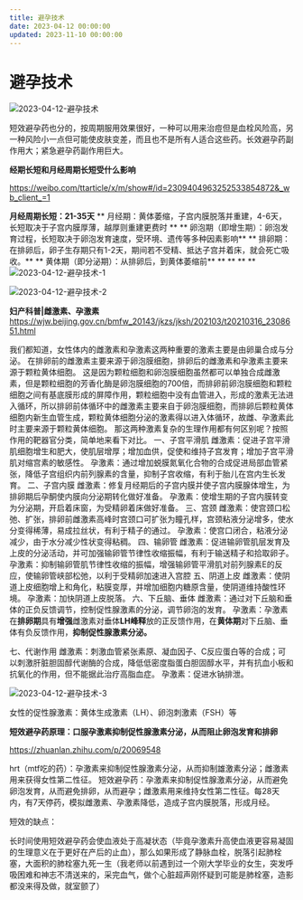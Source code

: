 ```yaml
---
title: 避孕技术
date: 2023-04-12 00:00:00
updated: 2023-11-10 00:00:00
---
```



# 避孕技术

![2023-04-12-避孕技术](assets/2023-04-12-避孕技术.jpeg)

短效避孕药也分的，按周期服用效果很好，一种可以用来治痘但是血栓风险高，另一种风险小一点但可能使皮肤变差，而且也不是所有人适合这些药。长效避孕药副作用大；紧急避孕药副作用巨大。

**经期长短和月经周期长短受什么影响**

https://weibo.com/ttarticle/x/m/show#/id=2309404963252533854872&_wb_client_=1

**月经周期长短：21-35天**
**	月经期：黄体萎缩，子宫内膜脱落并重建，4-6天，长短取决于子宫内膜厚薄，越厚则重建更费时
**
**	卵泡期（即增生期）：卵泡发育过程，长短取决于卵泡发育速度，受环境、遗传等多种因素影响**
**	排卵期：在排卵后，卵子生存期只有1-2天，期间若不受精、抵达子宫并着床，就会死亡吸收。**
**	黄体期（即分泌期）：从排卵后，到黄体萎缩前**
**
**
**
**
![2023-04-12-避孕技术-1](assets/2023-04-12-避孕技术-1.png)

![2023-04-12-避孕技术-2](assets/2023-04-12-避孕技术-2.jpeg)

**妇产科普|雌激素、孕激素**
https://wjw.beijing.gov.cn/bmfw_20143/jkzs/jksh/202103/t20210316_2308651.html

我们都知道，女性体内的雌激素和孕激素这两种重要的激素主要是由卵巢合成与分泌。
在排卵前的雌激素主要来源于卵泡膜细胞，排卵后的雌激素和孕激素主要来源于颗粒黄体细胞。
这是因为颗粒细胞和卵泡膜细胞虽然都可以单独合成雌激素，但是颗粒细胞的芳香化酶是卵泡膜细胞的700倍，而排卵前卵泡膜细胞和颗粒细胞之间有基底膜形成的屏障作用，颗粒细胞中没有血管进入，形成的激素无法进入循环，所以排卵前体循环中的雌激素主要来自于卵泡膜细胞，而排卵后颗粒黄体细胞内新生血管生成，颗粒黄体细胞分泌的激素得以进入体循环，故雌、孕激素此时主要来源于颗粒黄体细胞。
那这两种激素复杂的生理作用都有何区别呢？按照作用的靶器官分类，简单地来看下对比。
一、子宫平滑肌
雌激素：促进子宫平滑肌细胞增生和肥大，使肌层增厚；增加血供，促使和维持子宫发育；增加子宫平滑肌对缩宫素的敏感性。
孕激素：通过增加蜕膜氮氧化合物的合成促进局部血管紧张，降低子宫组织内前列腺素的含量，抑制子宫收缩，有利于胎儿在宫内生长发育。
二、子宫内膜
雌激素：修复月经期后的子宫内膜并使子宫内膜腺体增生，为排卵期后孕酮使内膜向分泌期转化做好准备。
孕激素：使增生期的子宫内膜转变为分泌期，开启着床窗，为受精卵着床做好准备。
三、宫颈
雌激素：使宫颈口松弛、扩张，排卵前雌激素高峰时宫颈口可扩张为瞳孔样，宫颈粘液分泌增多，使水分变得稀薄，易成拉丝状，有利于精子的通过。
孕激素：使宫口闭合，粘液分泌减少，由于水分减少性状变得粘稠。
四、输卵管
雌激素：促进输卵管肌层发育及上皮的分泌活动，并可加强输卵管节律性收缩振幅，有利于输送精子和拾取卵子。
孕激素：抑制输卵管肌节律性收缩的振幅，增强输卵管平滑肌对前列腺素E的反应，使输卵管峡部松弛，以利于受精卵加速进入宫腔
五、阴道上皮
雌激素：使阴道上皮细胞增上和角化，粘膜变厚，并增加细胞内糖原含量，使阴道维持酸性环境。
孕激素：加快阴道上皮脱落。
六、下丘脑、垂体
雌激素：通过对下丘脑和垂体的正负反馈调节，控制促性腺激素的分泌，调节卵泡的发育。
孕激素：孕激素在**排卵期**具有**增强**雌激素对垂体**LH峰释**放的正反馈作用，在**黄体期**对下丘脑、垂体有负反馈作用，**抑制促性腺激素分泌。**

七、代谢作用
雌激素：刺激血管紧张素原、凝血因子、C反应蛋白等的合成；可以刺激肝脏胆固醇代谢酶的合成，降低低密度脂蛋白胆固醇水平，并有抗血小板和抗氧化的作用，但不能据此治疗高脂血症。
孕激素：促进水钠排泄。

![2023-04-12-避孕技术-3](assets/2023-04-12-避孕技术-3.jpeg)

女性的促性腺激素：黄体生成激素（LH）、卵泡刺激素（FSH）等

**短效避孕药原理：口服孕激素抑制促性腺激素分泌，从而阻止卵泡发育和排卵**

https://zhuanlan.zhihu.com/p/20069548

hrt（mtf吃的药）：孕激素来抑制促性腺激素分泌，从而抑制雄激素分泌；雌激素用来获得女性第二性征。
短效避孕药：孕激素来抑制促性腺激素分泌，从而避免卵泡发育，从而避免排卵，从而避孕；雌激素用来维持女性第二性征。每28天内，有7天停药，模拟雌激素、孕激素降低，造成子宫内膜脱落，形成月经。

短效的缺点：

长时间使用短效避孕药会使血液处于高凝状态（毕竟孕激素升高使血液更容易凝固的生理意义在于更好在产后的止血），那么如果形成了静脉血栓，脱落引起肺栓塞，大面积的肺栓塞九死一生（我老师以前遇到过一个刚大学毕业的女生，突发呼吸困难和神志不清送来的，采完血气，做个心脏超声刚怀疑到可能是肺栓塞，造影都没来得及做，就室颤了）
